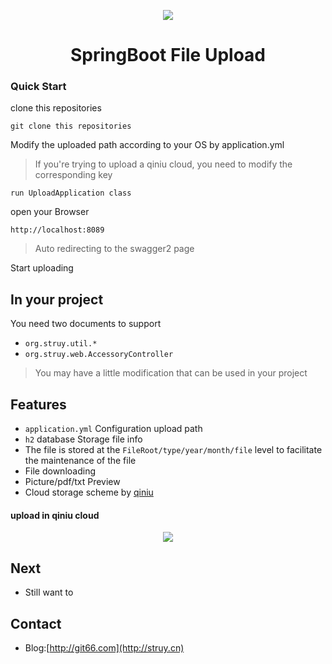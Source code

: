 <p align="center">
    <img  src="http://oqr3htxnb.bkt.clouddn.com/17-12-26/37826608.jpg">
</p>
<h1 align="center">SpringBoot File Upload</h1>


### Quick Start

clone this repositories

```
git clone this repositories
```

Modify the uploaded path according to your OS by application.yml

> If you're trying to upload a qiniu cloud, you need to modify the corresponding key

```
run UploadApplication class
```

open your Browser

```
http://localhost:8089
```

>Auto redirecting to the swagger2 page

Start uploading

## In your project

You need two documents to support

- `org.struy.util.*`
- `org.struy.web.AccessoryController`

>You may have a little modification that can be used in your project



## Features
- `application.yml` Configuration upload path
- `h2` database Storage file info
- The file is stored at the `FileRoot/type/year/month/file` level to facilitate the maintenance of the file
- File downloading
- Picture/pdf/txt Preview
- Cloud storage scheme by [qiniu](https://www.qiniu.com)

#### upload in qiniu cloud
<p align="center">
    <img  src="http://oqr3htxnb.bkt.clouddn.com/2017-12-31/3f1915210ae6447dbba0e2ec2f4543d0.png">
</p>

## Next
- Still want to

## Contact
- Blog:[http://git66.com](http://struy.cn)
